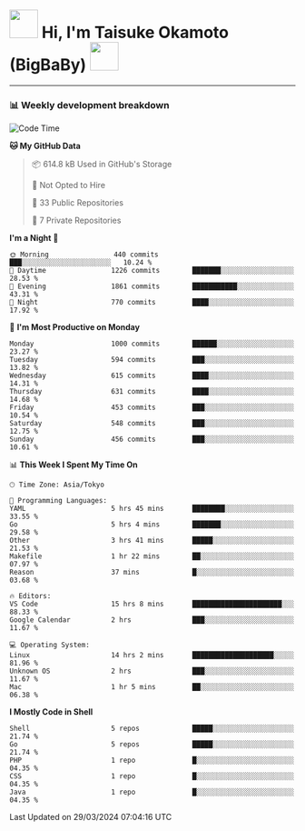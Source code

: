 <!-- Title -->
<h1>
    <img src="https://media.tenor.com/TlyRveJkgo4AAAAi/cloud-cloud-strife.gif" width="50"/> 
    Hi, I'm Taisuke Okamoto (BigBaBy) 
    <img src="https://media.tenor.com/TlyRveJkgo4AAAAi/cloud-cloud-strife.gif" width="50"/>
</h1>

---

<h3> 📊 Weekly development breakdown </h3>
<!-- waka-readme-stats -->

<!--START_SECTION:waka-->
![Code Time](http://img.shields.io/badge/Code%20Time-1%2C721%20hrs%2014%20mins-blue)

**🐱 My GitHub Data** 

> 📦 614.8 kB Used in GitHub's Storage 
 > 
> 🚫 Not Opted to Hire
 > 
> 📜 33 Public Repositories 
 > 
> 🔑 7 Private Repositories 
 > 
**I'm a Night 🦉** 

```text
🌞 Morning                440 commits         ███░░░░░░░░░░░░░░░░░░░░░░   10.24 % 
🌆 Daytime                1226 commits        ███████░░░░░░░░░░░░░░░░░░   28.53 % 
🌃 Evening                1861 commits        ███████████░░░░░░░░░░░░░░   43.31 % 
🌙 Night                  770 commits         ████░░░░░░░░░░░░░░░░░░░░░   17.92 % 
```
📅 **I'm Most Productive on Monday** 

```text
Monday                   1000 commits        ██████░░░░░░░░░░░░░░░░░░░   23.27 % 
Tuesday                  594 commits         ███░░░░░░░░░░░░░░░░░░░░░░   13.82 % 
Wednesday                615 commits         ████░░░░░░░░░░░░░░░░░░░░░   14.31 % 
Thursday                 631 commits         ████░░░░░░░░░░░░░░░░░░░░░   14.68 % 
Friday                   453 commits         ███░░░░░░░░░░░░░░░░░░░░░░   10.54 % 
Saturday                 548 commits         ███░░░░░░░░░░░░░░░░░░░░░░   12.75 % 
Sunday                   456 commits         ███░░░░░░░░░░░░░░░░░░░░░░   10.61 % 
```


📊 **This Week I Spent My Time On** 

```text
🕑︎ Time Zone: Asia/Tokyo

💬 Programming Languages: 
YAML                     5 hrs 45 mins       ████████░░░░░░░░░░░░░░░░░   33.55 % 
Go                       5 hrs 4 mins        ███████░░░░░░░░░░░░░░░░░░   29.58 % 
Other                    3 hrs 41 mins       █████░░░░░░░░░░░░░░░░░░░░   21.53 % 
Makefile                 1 hr 22 mins        ██░░░░░░░░░░░░░░░░░░░░░░░   07.97 % 
Reason                   37 mins             █░░░░░░░░░░░░░░░░░░░░░░░░   03.68 % 

🔥 Editors: 
VS Code                  15 hrs 8 mins       ██████████████████████░░░   88.33 % 
Google Calendar          2 hrs               ███░░░░░░░░░░░░░░░░░░░░░░   11.67 % 

💻 Operating System: 
Linux                    14 hrs 2 mins       ████████████████████░░░░░   81.96 % 
Unknown OS               2 hrs               ███░░░░░░░░░░░░░░░░░░░░░░   11.67 % 
Mac                      1 hr 5 mins         ██░░░░░░░░░░░░░░░░░░░░░░░   06.38 % 
```

**I Mostly Code in Shell** 

```text
Shell                    5 repos             █████░░░░░░░░░░░░░░░░░░░░   21.74 % 
Go                       5 repos             █████░░░░░░░░░░░░░░░░░░░░   21.74 % 
PHP                      1 repo              █░░░░░░░░░░░░░░░░░░░░░░░░   04.35 % 
CSS                      1 repo              █░░░░░░░░░░░░░░░░░░░░░░░░   04.35 % 
Java                     1 repo              █░░░░░░░░░░░░░░░░░░░░░░░░   04.35 % 
```




 Last Updated on 29/03/2024 07:04:16 UTC
<!--END_SECTION:waka-->
